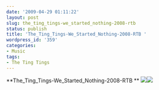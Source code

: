 ```yaml
---
date: '2009-04-29 01:11:22'
layout: post
slug: the_ting_tings-we_started_nothing-2008-rtb
status: publish
title: 'The_Ting_Tings-We_Started_Nothing-2008-RTB '
wordpress_id: '359'
categories:
- Music
tags:
- The Ting Tings
---
```


**The_Ting_Tings-We_Started_Nothing-2008-RTB **
[![](http://cdmallimage.bugs.co.kr/shop/upload/mall/t5410_l.jpg)](http://www.columbia.co.uk/releases/685/)![](http://www.columbiarecords.com/images/artists/thetingtings.jpg)


